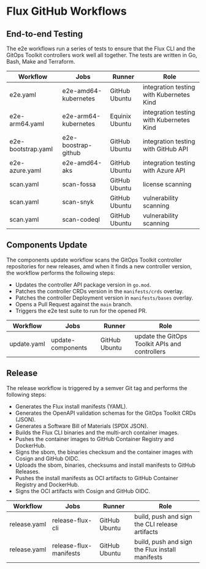 # Flux GitHub Workflows

## End-to-end Testing

The e2e workflows run a series of tests to ensure that the Flux CLI and
the GitOps Toolkit controllers work well all together.
The tests are written in Go, Bash, Make and Terraform.

| Workflow           | Jobs                 | Runner         | Role                                          |
|--------------------|----------------------|----------------|-----------------------------------------------|
| e2e.yaml           | e2e-amd64-kubernetes | GitHub Ubuntu  | integration testing with Kubernetes Kind<br/> |
| e2e-arm64.yaml     | e2e-arm64-kubernetes | Equinix Ubuntu | integration testing with Kubernetes Kind<br/> |
| e2e-bootstrap.yaml | e2e-boostrap-github  | GitHub Ubuntu  | integration testing with GitHub API<br/>      |
| e2e-azure.yaml     | e2e-amd64-aks        | GitHub Ubuntu  | integration testing with Azure API<br/>       |
| scan.yaml          | scan-fossa           | GitHub Ubuntu  | license scanning<br/>                         |
| scan.yaml          | scan-snyk            | GitHub Ubuntu  | vulnerability scanning<br/>                   |
| scan.yaml          | scan-codeql          | GitHub Ubuntu  | vulnerability scanning<br/>                   |

## Components Update

The components update workflow scans the GitOps Toolkit controller repositories for new releases,
amd when it finds a new controller version, the workflow performs the following steps:
- Updates the controller API package version in `go.mod`.
- Patches the controller CRDs version in the `manifests/crds` overlay.
- Patches the controller Deployment version in `manifests/bases` overlay.
- Opens a Pull Request against the `main` branch.
- Triggers the e2e test suite to run for the opened PR.


| Workflow    | Jobs              | Runner        | Role                                                |
|-------------|-------------------|---------------|-----------------------------------------------------|
| update.yaml | update-components | GitHub Ubuntu | update the GitOps Toolkit APIs and controllers<br/> |

## Release

The release workflow is triggered by a semver Git tag and performs the following steps:
- Generates the Flux install manifests (YAML).
- Generates the OpenAPI validation schemas for the GitOps Toolkit CRDs (JSON).
- Generates a Software Bill of Materials (SPDX JSON).
- Builds the Flux CLI binaries and the multi-arch container images.
- Pushes the container images to GitHub Container Registry and DockerHub.
- Signs the sbom, the binaries checksum and the container images with Cosign and GitHub OIDC.
- Uploads the sbom, binaries, checksums and install manifests to GitHub Releases.
- Pushes the install manifests as OCI artifacts to GitHub Container Registry and DockerHub.
- Signs the OCI artifacts with Cosign and GitHub OIDC.

| Workflow     | Jobs                   | Runner        | Role                                                 |
|--------------|------------------------|---------------|------------------------------------------------------|
| release.yaml | release-flux-cli       | GitHub Ubuntu | build, push and sign the CLI release artifacts<br/>  |
| release.yaml | release-flux-manifests | GitHub Ubuntu | build, push and sign the Flux install manifests<br/> |
